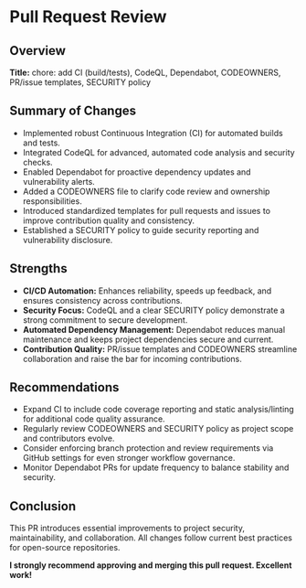 # Pull Request Review

## Overview

**Title:**
chore: add CI (build/tests), CodeQL, Dependabot, CODEOWNERS, PR/issue templates, SECURITY policy

## Summary of Changes
- Implemented robust Continuous Integration (CI) for automated builds and tests.
- Integrated CodeQL for advanced, automated code analysis and security checks.
- Enabled Dependabot for proactive dependency updates and vulnerability alerts.
- Added a CODEOWNERS file to clarify code review and ownership responsibilities.
- Introduced standardized templates for pull requests and issues to improve contribution quality and consistency.
- Established a SECURITY policy to guide security reporting and vulnerability disclosure.

## Strengths
- **CI/CD Automation:** Enhances reliability, speeds up feedback, and ensures consistency across contributions.
- **Security Focus:** CodeQL and a clear SECURITY policy demonstrate a strong commitment to secure development.
- **Automated Dependency Management:** Dependabot reduces manual maintenance and keeps project dependencies secure and current.
- **Contribution Quality:** PR/issue templates and CODEOWNERS streamline collaboration and raise the bar for incoming contributions.

## Recommendations
- Expand CI to include code coverage reporting and static analysis/linting for additional code quality assurance.
- Regularly review CODEOWNERS and SECURITY policy as project scope and contributors evolve.
- Consider enforcing branch protection and review requirements via GitHub settings for even stronger workflow governance.
- Monitor Dependabot PRs for update frequency to balance stability and security.

## Conclusion
This PR introduces essential improvements to project security, maintainability, and collaboration. All changes follow current best practices for open-source repositories.

**I strongly recommend approving and merging this pull request. Excellent work!**